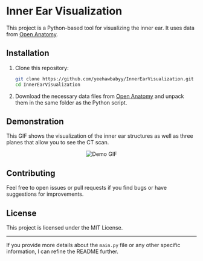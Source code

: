 
# Inner Ear Visualization

This project is a Python-based tool for visualizing the inner ear. It uses data from [Open Anatomy](https://www.openanatomy.org/atlases/nac/inner-ear-2018-02.zip). 

## Installation

1. Clone this repository:
    ```bash
    git clone https://github.com/yeehawbabyy/InnerEarVisualization.git
    cd InnerEarVisualization
    ```

2. Download the necessary data files from [Open Anatomy](https://www.openanatomy.org/atlases/nac/inner-ear-2018-02.zip) and unpack them in the same folder as the Python script.


## Demonstration

This GIF shows the visualization of the inner ear structures as well as three planes that allow you to see the CT scan.

<div align="center">

![Demo GIF](/demo.gif) 

</div>

## Contributing

Feel free to open issues or pull requests if you find bugs or have suggestions for improvements.

## License

This project is licensed under the MIT License.

---

If you provide more details about the `main.py` file or any other specific information, I can refine the README further.
